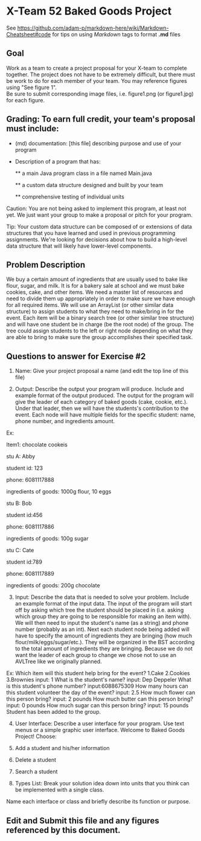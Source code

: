 # X-Team 52 Baked Goods Project

See https://github.com/adam-p/markdown-here/wiki/Markdown-Cheatsheet#code for tips on using *Markdown* tags to format __.md__ files

## Goal

Work as a team to create a project proposal for your X-team to complete together.
The project does not have to be extremely difficult,
but there must be work to do for each member of your team.
You may reference figures using "See figure 1".  
Be sure to submit corresponding image files, i.e. figure1.png (or figure1.jpg) for each figure.

## Grading: To earn full credit, your team's proposal must include:

* (md) documentation: [this file] describing purpose and use of your program

* Description of a program that has:

  ** a main Java program class in a file named Main.java
  
  ** a custom data structure designed and built by your team
  
  ** comprehensive testing of individual units
  
 Caution: You are not being asked to implement this program, at least not yet. 
 We just want your group to make a proposal or pitch for your program.
 
 Tip: Your custom data structure can be composed of or extensions of data structures that you have learned and used in previous programming assignments.  We're looking for decisions about how to build a high-level data structure that will likely have lower-level components.

## Problem Description

We buy a certain amount of ingredients that are usually used to bake like flour, sugar, and milk. It is for a bakery sale at school and we must bake cookies, cake, and other items. We need a master list of resources and need to divide them up appropriately in order to make sure we have enough for all required items.
We will use an ArrayList (or other similar data structure) to assign students to what they need to make/bring in for the event. Each item will be a binary search tree (or other similar tree structure) and will have one student be in charge (be the root node) of the group. The tree could assign students to the left or right node depending on what they are able to bring to make sure the group accomplishes their specified task.

## Questions to answer for Exercise #2

1. Name: Give your project proposal a name (and edit the top line of this file)



2. Output: Describe the output your program will produce.  Include and example format of the output produced.
The output for the program will give the leader of each category of baked goods (cake, cookie, etc.). Under that leader, then we will have the students's contribution to the event. Each node will have multiple fields for the specific student: name, phone number, and ingredients amount.

Ex:

Item1: chocolate cookeis

stu A: Abby 

 student id: 123
 
 phone: 6081117888
 
 ingredients of goods: 1000g flour, 10 eggs
 
stu B: Bob

 student id:456
 
 phone: 6081117886
 
 ingredients of goods: 100g sugar
 
stu C: Cate

 student id:789
 
 phone: 6081117889
 
 ingredients of goods: 200g chocolate 



3. Input: Describe the data that is needed to solve your problem. Include an example format of the input data.
The input of the program will start off by asking which tree the student should be placed in (i.e. asking which group they are going to be responsible for making an item with). We will then need to input the student's name (as a string) and phone number (probably as an int). Next each student node being added will have to specify the amount of ingredients they are bringing (how much flour/milk/eggs/sugar/etc.). They will be organized in the BST according to the total amount of ingredients they are bringing. Because we do not want the leader of each group to change we chose not to use an AVLTree like we originally planned.

Ex:
Which item will this student help bring for the event? 1.Cake 2.Cookies 3.Brownies    input: 1
What is the student's name?    input: Dep Deppeler
What is this student's phone number?    input:6088675309
How many hours can this student volunteer the day of the event?    input: 2.5
How much flower can this person bring?    input: 2 pounds
How much butter can this person bring?    input: 0 pounds
How much sugar can this person bring?    input: 15 pounds
Student has been added to the group.



4. User Interface: Describe a user interface for your program.  Use text menus or a simple graphic user interface.
 Welcome to Baked Goods Project!
 Choose:
 1. Add a student and his/her information
 2. Delete a student
 3. Search a student


5. Types List: Break your solution idea down into units that you think can be implemented with a single class.



Name each interface or class and briefly describe its function or purpose.


## Edit and Submit this file and any figures referenced by this document.

